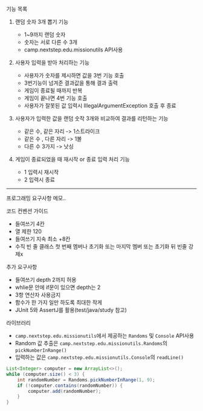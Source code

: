 기능 목록

1. 랜덤 숫자 3개 뽑기 기능 

   - 1~9까지 랜덤 숫자
   - 숫자는 서로 다른 수 3개
   - camp.nextstep.edu.missionutils API사용

   

2. 사용자 입력을 받아 처리하는 기능

   - 사용자가 숫자를 제시하면 값을 3번 기능 호출
   - 3번기능이 넘겨준 결과값을 통해 결과 출력
   - 게임이 종료될 때까지 반복
   - 게임이 끝나면 4번 기능 호출
   - 사용자가 잘못된 값 입력시 IllegalArgumentException 호출 후 종료

   

3. 사용자가 입력한 값을 랜덤 숫작 3개와 비교하여 결과를 리턴하는 기능

   - 같은 수, 같은 자리 -> 1스트라이크
   - 같은 수 , 다른 자리 -> 1볼
   - 다른 수 3가지         -> 낫싱

   

4. 게임이 종료되었을 때 재시작 or 종료  입력 처리 기능

   - 1 입력시 재시작
   - 2 입력시 종료

------

프로그래밍 요구사항 메모..

코드 컨벤션 가이드

- 들여쓰기 4칸
- 열 제한 120
- 들여쓰기 지속 최소 +8칸
- 수직 빈 줄 클래스 첫 번째 멤버나 초기화 또는 마지막 멤버 또는 초기화 뒤 빈줄 강제x

추가 요구사항

- 들여쓰기 depth 2까지 허용
- whlie문 안에 if문이 있으면 depth는 2
- 3항 연산자 사용금지
- 함수가 한 가지 일만 하도록 최대한 작게
- JUnit 5와 AssertJ를 활용(test/java/study 참고)

라이브러리

- `camp.nextstep.edu.missionutils`에서 제공하는 `Randoms` 및 `Console` API사용
- Random 값 추출은 `camp.nextstep.edu.missionutils.Randoms`의 `pickNumberInRange()`
- 입력하는 값은 `camp.nextstep.edu.missionutils.Console`의 `readLine()`

```java
List<Integer> computer = new ArrayList<>();
while (computer.size() < 3) {
    int randomNumber = Randoms.pickNumberInRange(1, 9);
    if (!computer.contains(randomNumber)) {
        computer.add(randomNumber);
    }
}
```